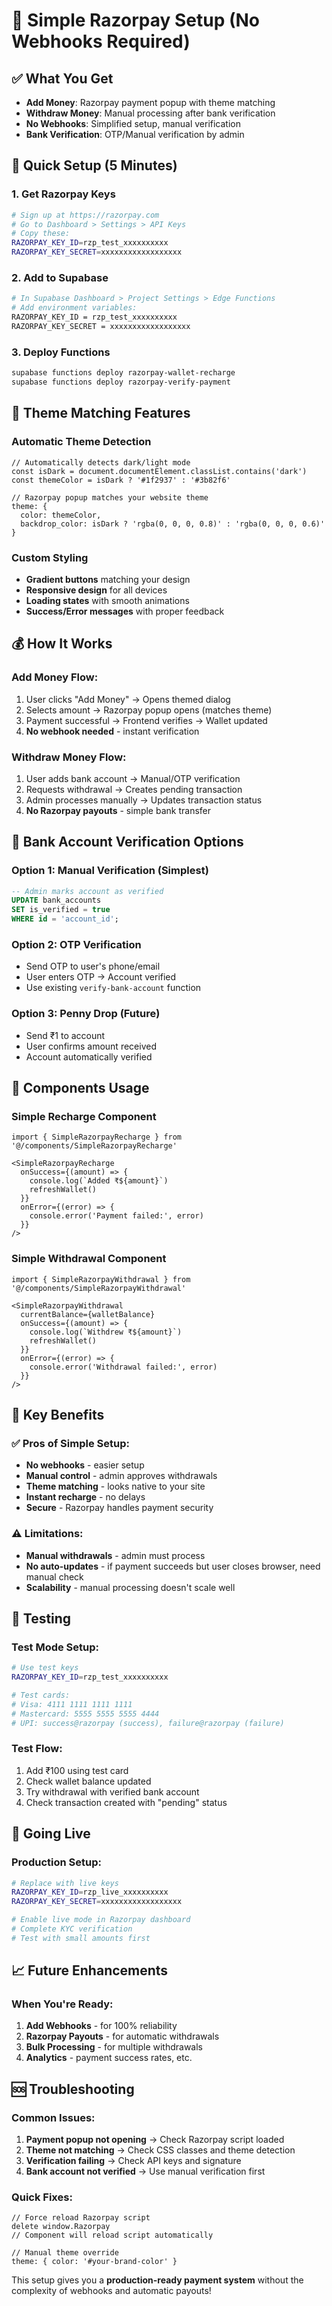 # 🚀 Simple Razorpay Setup (No Webhooks Required)

## ✅ **What You Get**
- **Add Money**: Razorpay payment popup with theme matching
- **Withdraw Money**: Manual processing after bank verification
- **No Webhooks**: Simplified setup, manual verification
- **Bank Verification**: OTP/Manual verification by admin

## 🔑 **Quick Setup (5 Minutes)**

### 1. Get Razorpay Keys
```bash
# Sign up at https://razorpay.com
# Go to Dashboard > Settings > API Keys
# Copy these:
RAZORPAY_KEY_ID=rzp_test_xxxxxxxxxx
RAZORPAY_KEY_SECRET=xxxxxxxxxxxxxxxxxx
```

### 2. Add to Supabase
```bash
# In Supabase Dashboard > Project Settings > Edge Functions
# Add environment variables:
RAZORPAY_KEY_ID = rzp_test_xxxxxxxxxx
RAZORPAY_KEY_SECRET = xxxxxxxxxxxxxxxxxx
```

### 3. Deploy Functions
```bash
supabase functions deploy razorpay-wallet-recharge
supabase functions deploy razorpay-verify-payment
```

## 🎨 **Theme Matching Features**

### Automatic Theme Detection
```tsx
// Automatically detects dark/light mode
const isDark = document.documentElement.classList.contains('dark')
const themeColor = isDark ? '#1f2937' : '#3b82f6'

// Razorpay popup matches your website theme
theme: {
  color: themeColor,
  backdrop_color: isDark ? 'rgba(0, 0, 0, 0.8)' : 'rgba(0, 0, 0, 0.6)'
}
```

### Custom Styling
- **Gradient buttons** matching your design
- **Responsive design** for all devices
- **Loading states** with smooth animations
- **Success/Error messages** with proper feedback

## 💰 **How It Works**

### Add Money Flow:
1. User clicks "Add Money" → Opens themed dialog
2. Selects amount → Razorpay popup opens (matches theme)
3. Payment successful → Frontend verifies → Wallet updated
4. **No webhook needed** - instant verification

### Withdraw Money Flow:
1. User adds bank account → Manual/OTP verification
2. Requests withdrawal → Creates pending transaction
3. Admin processes manually → Updates transaction status
4. **No Razorpay payouts** - simple bank transfer

## 🏦 **Bank Account Verification Options**

### Option 1: Manual Verification (Simplest)
```sql
-- Admin marks account as verified
UPDATE bank_accounts 
SET is_verified = true 
WHERE id = 'account_id';
```

### Option 2: OTP Verification
- Send OTP to user's phone/email
- User enters OTP → Account verified
- Use existing `verify-bank-account` function

### Option 3: Penny Drop (Future)
- Send ₹1 to account
- User confirms amount received
- Account automatically verified

## 📱 **Components Usage**

### Simple Recharge Component
```tsx
import { SimpleRazorpayRecharge } from '@/components/SimpleRazorpayRecharge'

<SimpleRazorpayRecharge
  onSuccess={(amount) => {
    console.log(`Added ₹${amount}`)
    refreshWallet()
  }}
  onError={(error) => {
    console.error('Payment failed:', error)
  }}
/>
```

### Simple Withdrawal Component
```tsx
import { SimpleRazorpayWithdrawal } from '@/components/SimpleRazorpayWithdrawal'

<SimpleRazorpayWithdrawal
  currentBalance={walletBalance}
  onSuccess={(amount) => {
    console.log(`Withdrew ₹${amount}`)
    refreshWallet()
  }}
  onError={(error) => {
    console.error('Withdrawal failed:', error)
  }}
/>
```

## 🎯 **Key Benefits**

### ✅ **Pros of Simple Setup:**
- **No webhooks** - easier setup
- **Manual control** - admin approves withdrawals
- **Theme matching** - looks native to your site
- **Instant recharge** - no delays
- **Secure** - Razorpay handles payment security

### ⚠️ **Limitations:**
- **Manual withdrawals** - admin must process
- **No auto-updates** - if payment succeeds but user closes browser, need manual check
- **Scalability** - manual processing doesn't scale well

## 🔧 **Testing**

### Test Mode Setup:
```bash
# Use test keys
RAZORPAY_KEY_ID=rzp_test_xxxxxxxxxx

# Test cards:
# Visa: 4111 1111 1111 1111
# Mastercard: 5555 5555 5555 4444
# UPI: success@razorpay (success), failure@razorpay (failure)
```

### Test Flow:
1. Add ₹100 using test card
2. Check wallet balance updated
3. Try withdrawal with verified bank account
4. Check transaction created with "pending" status

## 🚀 **Going Live**

### Production Setup:
```bash
# Replace with live keys
RAZORPAY_KEY_ID=rzp_live_xxxxxxxxxx
RAZORPAY_KEY_SECRET=xxxxxxxxxxxxxxxxxx

# Enable live mode in Razorpay dashboard
# Complete KYC verification
# Test with small amounts first
```

## 📈 **Future Enhancements**

### When You're Ready:
1. **Add Webhooks** - for 100% reliability
2. **Razorpay Payouts** - for automatic withdrawals  
3. **Bulk Processing** - for multiple withdrawals
4. **Analytics** - payment success rates, etc.

## 🆘 **Troubleshooting**

### Common Issues:
1. **Payment popup not opening** → Check Razorpay script loaded
2. **Theme not matching** → Check CSS classes and theme detection
3. **Verification failing** → Check API keys and signature
4. **Bank account not verified** → Use manual verification first

### Quick Fixes:
```tsx
// Force reload Razorpay script
delete window.Razorpay
// Component will reload script automatically

// Manual theme override
theme: { color: '#your-brand-color' }
```

This setup gives you a **production-ready payment system** without the complexity of webhooks and automatic payouts!












